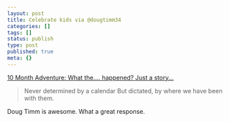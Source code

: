 ```yaml
---
layout: post
title: Celebrate kids via @dougtimm34
categories: []
tags: []
status: publish
type: post
published: true
meta: {}
---
```


[10 Month Adventure: What the.... happened? Just a story...](http://dougtimm.blogspot.com/2016/05/my-quotes-are-not-exact-quotes-but.html?m=1)


>Never determined by a calendar
  But dictated, by where we have been with them. 



Doug Timm is awesome. What a great response.
